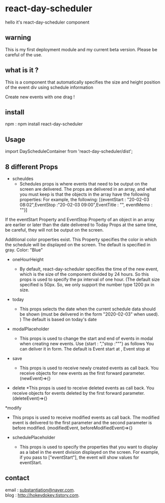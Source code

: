 # react-day-scheduler

hello it's react-day-scheduler component 

## warning 

This is my first deployment module and my current beta version. Please be careful of the use.

## what is it ? 

This is a component that automatically specifies the size and height position of the event div using schedule information

Create new events with one drag !

## install 

npm : npm install react-day-scheduler

## Usage

import DayScheduleContainer from 'react-day-scheduler/dist';

## 8 different Props 

* scheuldes
  * Schedules props is where events that need to be output on the screen are delivered. The props are delivered in an array, and what you must keep is that the objects in the array have the following properties: For example, the following: [{eventStart : "20-02-03 08:02",EventStop :"20-02-03 09:00",EventTitle : "", eventMemo : ""}] 

If the eventStart Property and EventStop Property of an object in an array are earlier or later than the date delivered to Today Props at the same time, be careful, they will not be output on the screen.

Additional color properties exist. This Property specifies the color in which the schedule will be displayed on the screen. The default is specified in gray. Color: "Blue"

* oneHourHeight 
  * By default, react-day-scheduler specifies the time of the new event, which is the size of the component divided by 24 hours. So this props is used to specify the px interval of one hour. (The default size specified is 50px. So, we only support the number type 1200 px in size.

* today
  * This props selects the date when the current schedule data should be shown (must be delivered in the form "2020-02-03" when used). ) The default is based on today's date
  
* modalPlaceholder 
  * This props is used to change the start and end of events in modal when creating new events. Use {start : ","stop :"""} as follows You can deliver it in form. The default is Event start at , Event stop at 

* save
  * This props is used to receive newly created events as call back. You receive objects for new events as the first forward parameter. (newEvent)=>{}
  
* delete
  *This props is used to receive deleted events as call back. You receive objects for events deleted by the first forward parameter.(deleteEvent)=>{}

*modify
  * This props is used to receive modified events as call back. The modified event is delivered to the first parameter and the second parameter is before modified. (modifiedEvent, beforeModifiedEvent)=>{}
  
* schedulePlaceholder
  * This props is used to specify the properties that you want to display as a label in the event division displayed on the screen. For example, if you pass to ["eventStart"], the event will show values for eventStart.

## contact

email : substantiation@naver.com.  
blog : http://hokeydokey.tistory.com.  
  
 
